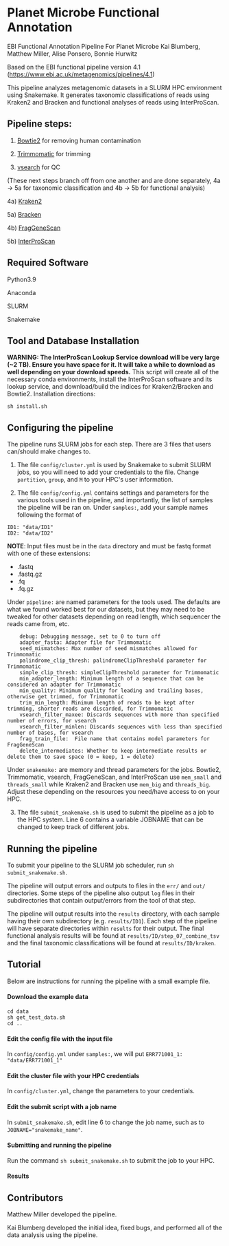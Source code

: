# Planet Microbe Functional Annotation
EBI Functional Annotation Pipeline For Planet Microbe
Kai Blumberg, Matthew Miller, Alise Ponsero, Bonnie Hurwitz

Based on the EBI functional pipeline version 4.1 (https://www.ebi.ac.uk/metagenomics/pipelines/4.1)

This pipeline analyzes metagenomic datasets in a SLURM HPC environment using Snakemake. It generates taxonomic classifications of reads using Kraken2 and Bracken and functional analyses of reads using InterProScan.

## Pipeline steps: 

1) [Bowtie2](http://bowtie-bio.sourceforge.net/bowtie2/index.shtml) for removing human contamination

2) [Trimmomatic](http://www.usadellab.org/cms/?page=trimmomatic) for trimming

3) [vsearch](https://github.com/torognes/vsearch) for QC

(These next steps branch off from one another and are done separately, 4a -> 5a for taxonomic classification and 4b -> 5b for functional analysis)

4a) [Kraken2](https://ccb.jhu.edu/software/kraken2/)

5a) [Bracken](https://ccb.jhu.edu/software/bracken/)

4b) [FragGeneScan](https://sourceforge.net/projects/fraggenescan/files/)

5b) [InterProScan](https://github.com/ebi-pf-team/interproscan)


## Required Software
Python3.9

Anaconda

SLURM 

Snakemake
## Tool and Database Installation

**WARNING: The InterProScan Lookup Service download will be very large (~2 TB). Ensure you have space for it. It will take a while to download as well depending on your download speeds.**
This script will create all of the necessary conda environments, install the InterProScan software and its lookup service, and download/build the indices for Kraken2/Bracken and Bowtie2.
Installation directions:
```
sh install.sh
```

## Configuring the pipeline
The pipeline runs SLURM jobs for each step. There are 3 files that users can/should make changes to.

1. The file `config/cluster.yml` is used by Snakemake to submit SLURM jobs, so you will need to add your credentials to the file. Change `partition`, `group`, and `M` to your HPC's user information. 

2. The file `config/config.yml` contains settings and parameters for the various tools used in the pipeline, and importantly, the list of samples the pipeline will be ran on. Under `samples:`, add your sample names following the format of
```
ID1: "data/ID1"
ID2: "data/ID2"
```
**NOTE**: Input files must be in the `data` directory and must be fastq format with one of these extensions:
* .fastq
* .fastq.gz
* .fq
* .fq.gz

Under `pipeline:` are named parameters for the tools used. The defaults are what we found worked best for our datasets, but they may need to be tweaked for other datasets depending on read length, which sequencer the reads came from, etc.
```
    debug: Debugging message, set to 0 to turn off
    adapter_fasta: Adapter file for Trimmomatic
    seed_mismatches: Max number of seed mismatches allowed for Trimmomatic
    palindrome_clip_thresh: palindromeClipThreshold parameter for Trimmomatic
    simple_clip_thresh: simpleClipThreshold parameter for Trimmomatic
    min_adapter_length: Minimum length of a sequence that can be considered an adapter for Trimmomatic
    min_quality: Minimum quality for leading and trailing bases, otherwise get trimmed, for Trimmomatic
    trim_min_length: Minimum length of reads to be kept after trimming, shorter reads are discarded, for Trimmomatic
    vsearch_filter_maxee: Discards sequences with more than specified number of errors, for vsearch
    vsearch_filter_minlen: Discards sequences with less than specified number of bases, for vsearch
    frag_train_file:  File name that contains model parameters for FragGeneScan
    delete_intermediates: Whether to keep intermediate results or delete them to save space (0 = keep, 1 = delete)
```
Under `snakemake:` are memory and thread parameters for the jobs. Bowtie2, Trimmomatic, vsearch, FragGeneScan, and InterProScan use `mem_small` and `threads_small` while Kraken2 and Bracken use `mem_big` and `threads_big`. Adjust these depending on the resources you need/have access to on your HPC.

3. The file `submit_snakemake.sh` is used to submit the pipeline as a job to the HPC system. Line 6 contains a variable JOBNAME that can be changed to keep track of different jobs.


## Running the pipeline

To submit your pipeline to the SLURM job scheduler, run `sh submit_snakemake.sh`.

The pipeline will output errors and outputs to files in the `err/` and `out/` directories. Some steps of the pipeline also output `log` files in their subdirectories that contain output/errors from the tool of that step.

The pipeline will output results into the `results` directory, with each sample having their own subdirectory (e.g. `results/ID1`). Each step of the pipeline will have separate directories within `results` for their output. The final functional analysis results will be found at `results/ID/step_07_combine_tsv` and the final taxonomic classifications will be found at `results/ID/kraken`.

## Tutorial

Below are instructions for running the pipeline with a small example file.

#### Download the example data
```
cd data
sh get_test_data.sh
cd ..
```
#### Edit the config file with the input file
In `config/config.yml` under `samples:`, we will put `ERR771001_1: "data/ERR771001_1"`

#### Edit the cluster file with your HPC credentials
In `config/cluster.yml`, change the parameters to your credentials.

#### Edit the submit script with a job name
In `submit_snakemake.sh`, edit line 6 to change the job name, such as to `JOBNAME="snakemake_name"`.

#### Submitting and running the pipeline
Run the command `sh submit_snakemake.sh` to submit the job to your HPC.

#### Results


## Contributors
Matthew Miller developed the pipeline.

Kai Blumberg developed the initial idea, fixed bugs, and performed all of the data analysis using the pipeline.


